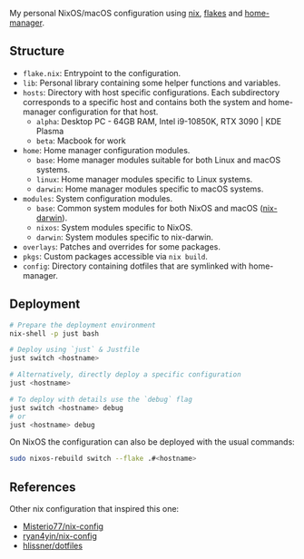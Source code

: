 My personal NixOS/macOS configuration using [nix](https://nixos.org),
[flakes](https://nixos.wiki/wiki/Flakes) and
[home-manager](https://nixos.wiki/wiki/Home_Manager).

## Structure

- `flake.nix`: Entrypoint to the configuration.
- `lib`: Personal library containing some helper functions and variables.
- `hosts`: Directory with host specific configurations. Each subdirectory
  corresponds to a specific host and contains both the system and home-manager
  configuration for that host.
  - `alpha`: Desktop PC - 64GB RAM, Intel i9-10850K, RTX 3090 | KDE Plasma
  - `beta`: Macbook for work
- `home`: Home manager configuration modules.
  - `base`: Home manager modules suitable for both Linux and macOS systems.
  - `linux`: Home manager modules specific to Linux systems.
  - `darwin`: Home manager modules specific to macOS systems.
- `modules`: System configuration modules.
  - `base`: Common system modules for both NixOS and macOS
    ([nix-darwin](https://github.com/LnL7/nix-darwin/tree/master)).
  - `nixos`: System modules specific to NixOS.
  - `darwin`: System modules specific to nix-darwin.
- `overlays`: Patches and overrides for some packages.
- `pkgs`: Custom packages accessible via `nix build`.
- `config`: Directory containing dotfiles that are symlinked with home-manager.

## Deployment

```sh
# Prepare the deployment environment
nix-shell -p just bash

# Deploy using `just` & Justfile
just switch <hostname>

# Alternatively, directly deploy a specific configuration
just <hostname>

# To deploy with details use the `debug` flag
just switch <hostname> debug
# or
just <hostname> debug
```

On NixOS the configuration can also be deployed with the usual commands:
```sh
sudo nixos-rebuild switch --flake .#<hostname>
```

## References

Other nix configuration that inspired this one:

- [Misterio77/nix-config](https://github.com/Misterio77/nix-config/tree/main)
- [ryan4yin/nix-config](https://github.com/ryan4yin/nix-config/tree/main)
- [hlissner/dotfiles](https://github.com/hlissner/dotfiles)

